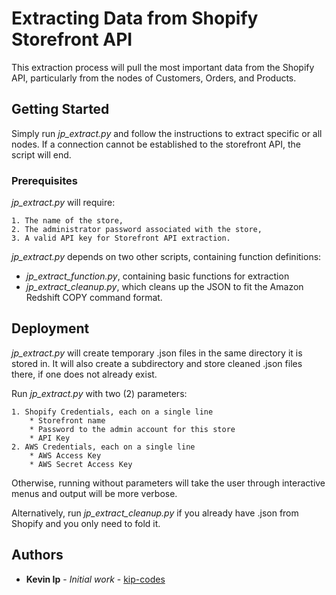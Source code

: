 # Extracting Data from Shopify Storefront API

This extraction process will pull the most important data from the Shopify API, particularly from the nodes of Customers, Orders, and Products.

## Getting Started

Simply run *jp_extract.py* and follow the instructions to extract specific or all nodes.
If a connection cannot be established to the storefront API, the script will end.

### Prerequisites

*jp_extract.py* will require:

```
1. The name of the store,
2. The administrator password associated with the store,
3. A valid API key for Storefront API extraction.
```

*jp_extract.py* depends on two other scripts, containing function definitions:

* *jp_extract_function.py*, containing basic functions for extraction
* *jp_extract_cleanup.py*, which cleans up the JSON to fit the Amazon Redshift COPY command format.


## Deployment

*jp_extract.py* will create temporary .json files in the same directory it is stored in.
It will also create a subdirectory and store cleaned .json files there, if one does not already exist.

Run *jp_extract.py* with two (2) parameters:
```
1. Shopify Credentials, each on a single line
    * Storefront name
    * Password to the admin account for this store
    * API Key
2. AWS Credentials, each on a single line
    * AWS Access Key
    * AWS Secret Access Key
```
Otherwise, running without parameters will take the user through interactive menus and output will be more verbose.

Alternatively, run *jp_extract_cleanup.py* if you already have .json from Shopify and you only need to fold it.

## Authors

* **Kevin Ip** - *Initial work* - [kip-codes](https://github.com/kip-codes)

